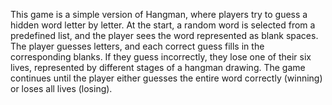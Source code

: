 This game is a simple version of Hangman, where players try to guess a hidden word letter by letter. At the start, a random word is selected from a predefined list, and the player sees the word represented as blank spaces. The player guesses letters, and each correct guess fills in the corresponding blanks. If they guess incorrectly, they lose one of their six lives, represented by different stages of a hangman drawing. The game continues until the player either guesses the entire word correctly (winning) or loses all lives (losing).
